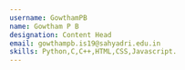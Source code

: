 ```yaml
---
username: GowthamPB
name: Gowtham P B
designation: Content Head
email: gowthampb.is19@sahyadri.edu.in
skills: Python,C,C++,HTML,CSS,Javascript.
---
```

